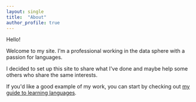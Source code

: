 ```yaml
---
layout: single
title:  "About"
author_profile: true
---
```


Hello!

Welcome to my site. I'm a professional working in the data sphere with a passion for languages.

I decided to set up this site to share what I've done and maybe help some others who share the same interests.

If you'd like a good example of my work, you can start by checking out [my guide to learning languages](/_pages/languageguide/).
